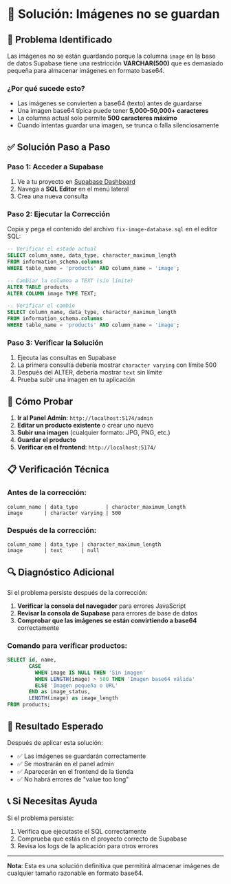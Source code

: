 # 🔧 Solución: Imágenes no se guardan

## 🚨 Problema Identificado

Las imágenes no se están guardando porque la columna `image` en la base de datos Supabase tiene una restricción **VARCHAR(500)** que es demasiado pequeña para almacenar imágenes en formato base64.

### ¿Por qué sucede esto?
- Las imágenes se convierten a base64 (texto) antes de guardarse
- Una imagen base64 típica puede tener **5,000-50,000+ caracteres**
- La columna actual solo permite **500 caracteres máximo**
- Cuando intentas guardar una imagen, se trunca o falla silenciosamente

## ✅ Solución Paso a Paso

### Paso 1: Acceder a Supabase
1. Ve a tu proyecto en [Supabase Dashboard](https://supabase.com/dashboard)
2. Navega a **SQL Editor** en el menú lateral
3. Crea una nueva consulta

### Paso 2: Ejecutar la Corrección
Copia y pega el contenido del archivo `fix-image-database.sql` en el editor SQL:

```sql
-- Verificar el estado actual
SELECT column_name, data_type, character_maximum_length
FROM information_schema.columns 
WHERE table_name = 'products' AND column_name = 'image';

-- Cambiar la columna a TEXT (sin límite)
ALTER TABLE products 
ALTER COLUMN image TYPE TEXT;

-- Verificar el cambio
SELECT column_name, data_type, character_maximum_length
FROM information_schema.columns 
WHERE table_name = 'products' AND column_name = 'image';
```

### Paso 3: Verificar la Solución
1. Ejecuta las consultas en Supabase
2. La primera consulta debería mostrar `character varying` con límite 500
3. Después del ALTER, debería mostrar `text` sin límite
4. Prueba subir una imagen en tu aplicación

## 🧪 Cómo Probar

1. **Ir al Panel Admin**: `http://localhost:5174/admin`
2. **Editar un producto existente** o crear uno nuevo
3. **Subir una imagen** (cualquier formato: JPG, PNG, etc.)
4. **Guardar el producto**
5. **Verificar en el frontend**: `http://localhost:5174/`

## 📋 Verificación Técnica

### Antes de la corrección:
```
column_name | data_type         | character_maximum_length
image       | character varying | 500
```

### Después de la corrección:
```
column_name | data_type | character_maximum_length
image       | text      | null
```

## 🔍 Diagnóstico Adicional

Si el problema persiste después de la corrección:

1. **Verificar la consola del navegador** para errores JavaScript
2. **Revisar la consola de Supabase** para errores de base de datos
3. **Comprobar que las imágenes se están convirtiendo a base64** correctamente

### Comando para verificar productos:
```sql
SELECT id, name, 
       CASE 
         WHEN image IS NULL THEN 'Sin imagen'
         WHEN LENGTH(image) > 500 THEN 'Imagen base64 válida'
         ELSE 'Imagen pequeña o URL'
       END as image_status,
       LENGTH(image) as image_length
FROM products;
```

## 🎯 Resultado Esperado

Después de aplicar esta solución:
- ✅ Las imágenes se guardarán correctamente
- ✅ Se mostrarán en el panel admin
- ✅ Aparecerán en el frontend de la tienda
- ✅ No habrá errores de "value too long"

## 📞 Si Necesitas Ayuda

Si el problema persiste:
1. Verifica que ejecutaste el SQL correctamente
2. Comprueba que estás en el proyecto correcto de Supabase
3. Revisa los logs de la aplicación para otros errores

---

**Nota**: Esta es una solución definitiva que permitirá almacenar imágenes de cualquier tamaño razonable en formato base64.